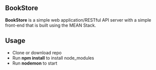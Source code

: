## BookStore ##

**BookStore** is a simple web application/RESTful API server with a simple front-end that is built using the MEAN Stack.

## Usage ##
- Clone or download repo
- Run **npm install** to install node_modules
- Run **nodemon** to start
